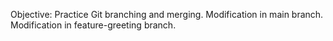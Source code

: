Objective: Practice Git branching and merging.
Modification in main branch.
Modification in feature-greeting branch.
